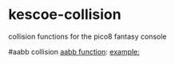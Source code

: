 # kescoe-collision
collision functions for the pico8 fantasy console

#aabb collision
[aabb function](https://github.com/WaffleGnome/kescoe-collision/tree/master/aabb): [example:](https://rawgithub.com/WaffleGnome/kescoe-collision/master/aabb/example_aabb.html)
